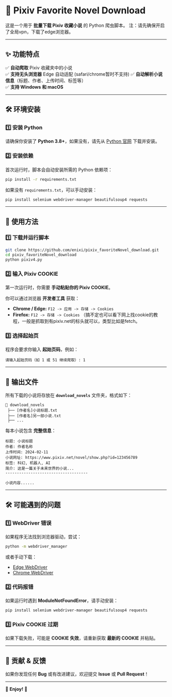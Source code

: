 # 📖 Pixiv Favorite Novel Download

这是一个用于 **批量下载 Pixiv 收藏小说** 的 Python 爬虫脚本。
注：请先确保开启了全局vpn，下载了edge浏览器。

---
## ✨ 功能特点
✅ **自动爬取** Pixiv 收藏夹中的小说  
✅ **支持无头浏览器** Edge 自动适配 (safari/chrome暂时不支持) 
✅ **自动解析小说信息**（标题、作者、上传时间、标签等）  
✅ **支持 Windows 和 macOS**  

---
## 🛠️ 环境安装
### **1️⃣ 安装 Python**
请确保你安装了 **Python 3.8+**，如果没有，请先从 [Python 官网](https://www.python.org/) 下载并安装。

### **2️⃣ 安装依赖**
首次运行时，脚本会自动安装所需的 Python 依赖项：
```bash
pip install -r requirements.txt
```
如果没有 `requirements.txt`，可以手动安装：
```bash
pip install selenium webdriver-manager beautifulsoup4 requests
```

---
## 🚀 使用方法
### **1️⃣ 下载并运行脚本**
```bash
git clone https://github.com/enixi/pixiv_favoriteNovel_download.git
cd pixiv_favoriteNovel_download
python pixiv4.py
```

### **2️⃣ 输入 Pixiv COOKIE**
第一次运行时，你需要 **手动粘贴你的 Pixiv COOKIE**。

你可以通过浏览器 **开发者工具** 获取：
- **Chrome / Edge:** `F12 -> 应用 -> 存储 -> Cookies`
- **Firefox:** `F12 -> 存储 -> Cookies`
（搞不定也可以看下网上找cookie的教程，一般是抓取到有pixiv.net的标头就可以，类型比如是fetch。

### **3️⃣ 选择起始页**
程序会要求你输入 **起始页码**，例如：
```
请输入起始页码（如 1 或 51 继续爬取）: 1
```

---
## 📂 输出文件
所有下载的小说将存放在 **`download_novels`** 文件夹，格式如下：
```
📂 download_novels
 ├── [作者名]小说标题.txt
 ├── [作者名]另一部小说.txt
 ├── ...
```

每本小说包含 **完整信息**：
```
标题: 小说标题
作者: 作者名称
上传时间: 2024-02-11
小说网址: https://www.pixiv.net/novel/show.php?id=123456789
标签: 科幻, 机器人, AI
简介: 这是一篇关于未来世界的小说...
------------------------------------

小说内容......
```

---
## 🛠️ 可能遇到的问题
### **1️⃣ WebDriver 错误**
如果程序无法找到浏览器驱动，尝试：
```bash
python -m webdriver_manager
```
或者手动下载：
- [Edge WebDriver](https://developer.microsoft.com/en-us/microsoft-edge/tools/webdriver/)
- [Chrome WebDriver](https://chromedriver.chromium.org/downloads)

### **2️⃣ 代码报错**
如果运行时遇到 **ModuleNotFoundError**，请手动安装：
```bash
pip install selenium webdriver-manager beautifulsoup4 requests
```

### **3️⃣ Pixiv COOKIE 过期**
如果下载失败，可能是 **COOKIE 失效**，请重新获取 **最新的 COOKIE** 并粘贴。

---
## 🎉 贡献 & 反馈
如果你发现任何 **Bug** 或有改进建议，欢迎提交 **Issue** 或 **Pull Request**！  


---
🚀 **Enjoy!** 🚀

